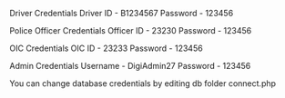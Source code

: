 Driver Credentials
Driver ID - B1234567
Password - 123456

Police Officer Credentials
Officer ID - 23230
Password - 123456

OIC Credentials
OIC ID - 23233
Password - 123456

Admin Credentials
Username - DigiAdmin27
Password - 123456

You can change database credentials by editing db folder connect.php
